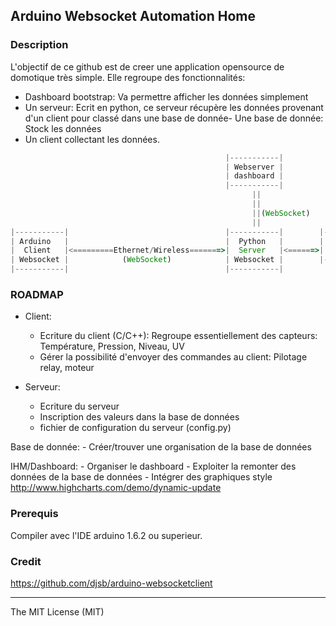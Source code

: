 ## Arduino Websocket Automation Home

### Description
L'objectif de ce github est de creer une application opensource de domotique très simple. Elle regroupe des fonctionnalités:
- Dashboard bootstrap: Va permettre afficher les données simplement
- Un serveur: Ecrit en python, ce serveur récupère les données provenant d'un client pour classé dans une base de donnée- Une base de donnée: Stock les données
- Un client collectant les données.

```Javascript
                                                |-----------|
                                                | Webserver |
                                                | dashboard |
                                                |-----------| 
                                                      ||
                                                      ||
                                                      ||(WebSocket)
                                                      ||
|-----------|                                   |-----------|        |-----------|
| Arduino   |                                   |  Python   |        | Data Base |
|  Client   |<=========Ethernet/Wireless=======>|  Server   |<======>|  SQLlite  |
| Websocket |            (WebSocket)            | Websocket |        |-----------|
|-----------|                                   |-----------|
```

### ROADMAP

- Client:
	- Ecriture du client (C/C++): Regroupe essentiellement des capteurs: Température, Pression, Niveau, UV
	- Gérer la possibilité d'envoyer des commandes au client: Pilotage relay, moteur

- Serveur:
	- Ecriture du serveur
	- Inscription des valeurs dans la base de données
	- fichier de configuration du serveur (config.py)

Base de donnée:
	- Créer/trouver une organisation de la base de données

IHM/Dashboard:
	- Organiser le dashboard
	- Exploiter la remonter des données de la base de données
	- Intégrer des graphiques style http://www.highcharts.com/demo/dynamic-update

### Prerequis

Compiler avec l'IDE arduino 1.6.2 ou superieur.


### Credit

https://github.com/djsb/arduino-websocketclient

---------------------
The MIT License (MIT)
